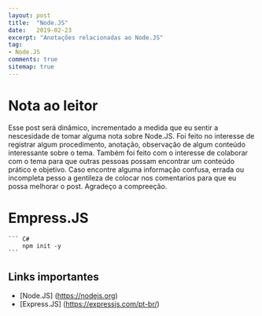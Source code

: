 ```yaml
---
layout: post
title:  "Node.JS"
date:   2019-02-23
excerpt: "Anotações relacionadas ao Node.JS"
tag:
- Node.JS 
comments: true
sitemap: true
---
```


# Nota ao leitor

Esse post será dinâmico, incrementado a medida que eu sentir a nescesidade de tomar alguma nota sobre Node.JS. Foi feito no interesse de registrar algum procedimento, anotação, observação de algum conteúdo interessante sobre o tema. Também foi feito com o interesse de colaborar com o tema para que outras pessoas possam encontrar um conteúdo prático e objetivo.
Caso encontre alguma informação confusa, errada ou incompleta pesso a gentileza de colocar nos comentarios para que eu possa melhorar o post.
Agradeço a compreeção.

# Empress.JS

    ``` C#
        npm init -y
    ```

## Links importantes

- [Node.JS] (https://nodejs.org)
- [Express.JS] (https://expressjs.com/pt-br/)